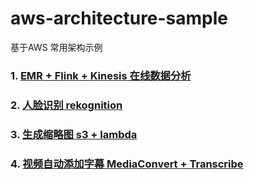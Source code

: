 # aws-architecture-sample
基于AWS 常用架构示例



### 1. [EMR + Flink + Kinesis 在线数据分析](https://github.com/dikers/aws-architecture-sample/tree/master/emr-flink-kinesis)

### 2. [人脸识别 rekognition](https://github.com/dikers/aws-architecture-sample/tree/master/detect-faces)

### 3. [生成缩略图  s3 + lambda](https://github.com/dikers/aws-architecture-sample/tree/master/lambda-create-thumbnail)

### 4. [视频自动添加字幕 MediaConvert + Transcribe ](https://github.com/dikers/aws-architecture-sample/tree/master/detect-faces)